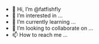 - 👋 Hi, I’m @fatfishfly
- 👀 I’m interested in ...
- 🌱 I’m currently learning ...
- 💞️ I’m looking to collaborate on ...
- 📫 How to reach me ...

<!---
fatfishfly/fatfishfly is a ✨ special ✨ repository because its `README.md` (this file) appears on your GitHub profile.
You can click the Preview link to take a look at your changes.
--->
